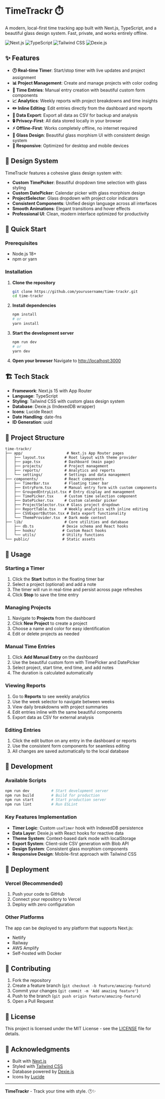 # TimeTrackr ⏱️

A modern, local-first time tracking app built with Next.js, TypeScript, and a beautiful glass design system. Fast, private, and works entirely offline.

![Next.js](https://img.shields.io/badge/Next.js-15-black?style=flat-square&logo=next.js)
![TypeScript](https://img.shields.io/badge/TypeScript-5-blue?style=flat-square&logo=typescript)
![Tailwind CSS](https://img.shields.io/badge/Tailwind_CSS-3-38B2AC?style=flat-square&logo=tailwind-css)
![Dexie.js](https://img.shields.io/badge/Dexie.js-4-FF6B6B?style=flat-square)

## ✨ Features

- **🕐 Real-time Timer**: Start/stop timer with live updates and project assignment
- **📊 Project Management**: Create and manage projects with color coding
- **📝 Time Entries**: Manual entry creation with beautiful custom form components
- **📈 Analytics**: Weekly reports with project breakdowns and time insights
- **✏️ Inline Editing**: Edit entries directly from the dashboard and reports
- **💾 Data Export**: Export all data as CSV for backup and analysis
- **🔒 Privacy-First**: All data stored locally in your browser
- **⚡ Offline-First**: Works completely offline, no internet required
- **🎨 Glass Design**: Beautiful glass morphism UI with consistent design system
- **📱 Responsive**: Optimized for desktop and mobile devices

## 🎨 Design System

TimeTrackr features a cohesive glass design system with:

- **Custom TimePicker**: Beautiful dropdown time selection with glass styling
- **Custom DatePicker**: Calendar picker with glass morphism design
- **ProjectSelector**: Glass dropdown with project color indicators
- **Consistent Components**: Unified design language across all interfaces
- **Smooth Animations**: Elegant transitions and hover effects
- **Professional UI**: Clean, modern interface optimized for productivity

## 🚀 Quick Start

### Prerequisites

- Node.js 18+ 
- npm or yarn

### Installation

1. **Clone the repository**
   ```bash
   git clone https://github.com/yourusername/time-trackr.git
   cd time-trackr
   ```

2. **Install dependencies**
   ```bash
   npm install
   # or
   yarn install
   ```

3. **Start the development server**
   ```bash
   npm run dev
   # or
   yarn dev
   ```

4. **Open your browser**
   Navigate to [http://localhost:3000](http://localhost:3000)

## 🏗️ Tech Stack

- **Framework**: Next.js 15 with App Router
- **Language**: TypeScript
- **Styling**: Tailwind CSS with custom glass design system
- **Database**: Dexie.js (IndexedDB wrapper)
- **Icons**: Lucide React
- **Date Handling**: date-fns
- **ID Generation**: uuid

## 📁 Project Structure

```
time-trackr/
├── app/                    # Next.js App Router pages
│   ├── layout.tsx         # Root layout with theme provider
│   ├── page.tsx           # Dashboard (main page)
│   ├── projects/          # Project management
│   ├── reports/           # Analytics and reports
│   └── settings/          # Settings and data management
├── components/            # React components
│   ├── TimerBar.tsx       # Floating timer bar
│   ├── EntryForm.tsx      # Manual entry form with custom components
│   ├── GroupedEntryList.tsx # Entry display and management
│   ├── TimePicker.tsx     # Custom time selection component
│   ├── DatePicker.tsx     # Custom calendar picker
│   ├── ProjectSelector.tsx # Glass project dropdown
│   ├── ReportTable.tsx    # Weekly analytics with inline editing
│   ├── CSVExportButton.tsx # Data export functionality
│   └── ThemeProvider.tsx  # Dark mode context
├── lib/                   # Core utilities and database
│   ├── db.ts             # Dexie schema and React hooks
│   ├── hooks/            # Custom React hooks
│   └── utils/            # Utility functions
└── public/               # Static assets
```

## 🎯 Usage

### Starting a Timer
1. Click the **Start** button in the floating timer bar
2. Select a project (optional) and add a note
3. The timer will run in real-time and persist across page refreshes
4. Click **Stop** to save the time entry

### Managing Projects
1. Navigate to **Projects** from the dashboard
2. Click **New Project** to create a project
3. Choose a name and color for easy identification
4. Edit or delete projects as needed

### Manual Time Entries
1. Click **Add Manual Entry** on the dashboard
2. Use the beautiful custom form with TimePicker and DatePicker
3. Select project, start time, end time, and add notes
4. The duration is calculated automatically

### Viewing Reports
1. Go to **Reports** to see weekly analytics
2. Use the week selector to navigate between weeks
3. View daily breakdowns with project summaries
4. Edit entries inline with the same beautiful components
5. Export data as CSV for external analysis

### Editing Entries
1. Click the edit button on any entry in the dashboard or reports
2. Use the consistent form components for seamless editing
3. All changes are saved automatically to the local database

## 🔧 Development

### Available Scripts

```bash
npm run dev          # Start development server
npm run build        # Build for production
npm run start        # Start production server
npm run lint         # Run ESLint
```

### Key Features Implementation

- **Timer Logic**: Custom `useTimer` hook with IndexedDB persistence
- **Data Layer**: Dexie.js with React hooks for reactive data
- **Theme System**: Context-based dark mode with localStorage
- **Export System**: Client-side CSV generation with Blob API
- **Design System**: Consistent glass morphism components
- **Responsive Design**: Mobile-first approach with Tailwind CSS

## 🚀 Deployment

### Vercel (Recommended)

1. Push your code to GitHub
2. Connect your repository to Vercel
3. Deploy with zero configuration

### Other Platforms

The app can be deployed to any platform that supports Next.js:
- Netlify
- Railway
- AWS Amplify
- Self-hosted with Docker

## 🤝 Contributing

1. Fork the repository
2. Create a feature branch (`git checkout -b feature/amazing-feature`)
3. Commit your changes (`git commit -m 'Add amazing feature'`)
4. Push to the branch (`git push origin feature/amazing-feature`)
5. Open a Pull Request

## 📄 License

This project is licensed under the MIT License - see the [LICENSE](LICENSE) file for details.

## 🙏 Acknowledgments

- Built with [Next.js](https://nextjs.org/)
- Styled with [Tailwind CSS](https://tailwindcss.com/)
- Database powered by [Dexie.js](https://dexie.org/)
- Icons by [Lucide](https://lucide.dev/)

---

**TimeTrackr** - Track your time with style. 🕐✨